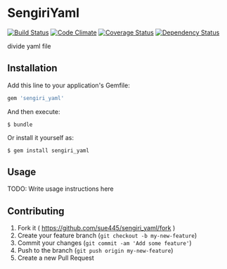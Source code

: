 # SengiriYaml

[![Build Status](https://travis-ci.org/sue445/sengiri_yaml.svg?branch=master)](https://travis-ci.org/sue445/sengiri_yaml)
[![Code Climate](https://codeclimate.com/github/sue445/sengiri_yaml/badges/gpa.svg)](https://codeclimate.com/github/sue445/sengiri_yaml)
[![Coverage Status](https://img.shields.io/coveralls/sue445/sengiri_yaml.svg)](https://coveralls.io/r/sue445/sengiri_yaml)
[![Dependency Status](https://gemnasium.com/sue445/sengiri_yaml.svg)](https://gemnasium.com/sue445/sengiri_yaml)

divide yaml file

## Installation

Add this line to your application's Gemfile:

```ruby
gem 'sengiri_yaml'
```

And then execute:

    $ bundle

Or install it yourself as:

    $ gem install sengiri_yaml

## Usage

TODO: Write usage instructions here

## Contributing

1. Fork it ( https://github.com/sue445/sengiri_yaml/fork )
2. Create your feature branch (`git checkout -b my-new-feature`)
3. Commit your changes (`git commit -am 'Add some feature'`)
4. Push to the branch (`git push origin my-new-feature`)
5. Create a new Pull Request

